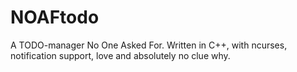 # NOAFtodo
A TODO-manager No One Asked For. Written in C++, with ncurses, notification support, love and absolutely no clue why.
